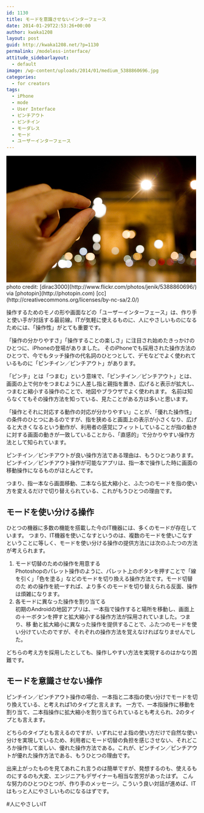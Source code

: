 ```yaml
---
id: 1130
title: モードを意識させないインターフェース
date: 2014-01-29T22:53:26+00:00
author: kwaka1208
layout: post
guid: http://kwaka1208.net/?p=1130
permalink: /modeless-interface/
attitude_sidebarlayout:
  - default
image: /wp-content/uploads/2014/01/medium_5388860696.jpg
categories:
  - for creators
tags:
  - iPhone
  - mode
  - User Interface
  - ピンチアウト
  - ピンチイン
  - モーダレス
  - モード
  - ユーザーインターフェース
---
```

<img src="/assets/images/2014/01/medium_5388860696.jpg" alt="pinch" width="500" height="333" class="alignnone size-full wp-image-1132" />
photo credit: [dirac3000](http://www.flickr.com/photos/jenik/5388860696/) via [photopin](http://photopin.com) [cc](http://creativecommons.org/licenses/by-nc-sa/2.0/)

操作するためのモノの形や画面などの「ユーザーインターフェース」は、作り手と使い手が対話する最前線。ITが気軽に使えるものに、人にやさしいものになるためには、「操作性」がとても重要です。

「操作の分かりやすさ」「操作することの楽しさ」に注目され始めたきっかけのひとつに、iPhoneの登場がありました。
そのiPhoneでも採用された操作方法のひとつで、今でもタッチ操作の代名詞のひとつとして、デモなどでよく使われているものに「ピンチイン／ピンチアウト」があります。

「ピンチ」とは「つまむ」という意味で、「ピンチイン／ピンチアウト」とは、画面の上で何かをつまむように人差し指と親指を置き、広げると表示が拡大し、つまむと縮小する操作のことで、地図やブラウザでよく使われます。
名前は知らなくてもその操作方法を知っている、見たことがある方は多いと思います。

「操作とそれに対応する動作の対応が分かりやすい」ことが、「優れた操作性」の条件のひとつにあるのですが、指を狭めると画面上の表示が小さくなり、広げると大きくなるという動作が、利用者の感覚にフィットしていることが指の動きに対する画面の動きが一致していることから、「直感的」で分かりやすい操作方法として知られています。

ピンチイン／ピンチアウトが良い操作方法である理由は、もうひとつあります。
ピンチイン／ピンチアウト操作が可能なアプリは、指一本で操作した時に画面の移動操作になるものがほとんどです。

つまり、指一本なら画面移動、二本なら拡大縮小と、ふたつのモードを指の使い方を変えるだけで切り替えられている、これがもうひとつの理由です。

## モードを使い分ける操作

ひとつの機器に多数の機能を搭載した今のIT機器には、多くのモードが存在しています。
つまり、IT機器を使いこなすというのは、複数のモードを使いこなすということに等しく、モードを使い分ける操作の提供方法には次のふたつの方法が考えられます。

<ol>
<li>モード切替のための操作を用意する<br />Photoshopのパレット操作のように、パレット上のボタンを押すことで「線を引く」「色を塗る」などのモードを切り換える操作方法です。モード切替のた
めの操作を統一すれば、より多くのモードを切り替えられる反面、操作は煩雑になります。</li>
<li>各モードに異なった操作を割り当てる<br />初期のAndroidの地図アプリは、一本指で操作すると場所を移動し、画面上の＋ーボタンを押すと拡大縮小する操作方法が採用されていました。つまり、移
動と拡大縮小に異なった操作を提供することで、ふたつのモードを使い分けていたのですが、それぞれの操作方法を覚えなければなりませんでした。</li>
</ol>

どちらの考え方を採用したとしても、操作しやすい方法を実現するのはかなり困難です。

## モードを意識させない操作
ピンチイン／ピンチアウト操作の場合、一本指と二本指の使い分けでモードを切り換えている、と考えれば1のタイプと言えます。
一方で、一本指操作に移動を割り当て、二本指操作に拡大縮小を割り当てられているとも考えられ、2のタイプとも言えます。

どちらのタイプとも言えるのですが、いずれにせよ指の使い方だけで自然な使い分けを実現しているため、利用者にモード切替の負担を感じさせない、それどころか操作して楽しい、優れた操作方法である。これが、ピンチイン／ピンチアウトが優れた操作方法である、もうひとつの理由です。

出来上がったものを見てあれこれ言うのは簡単ですが、発想するのも、使えるものにするのも大変、エンジニアもデザイナーも相当な苦労があったはず。
こんな努力のひとつひとつが、作り手のメッセージ。こういう良い対話が進めば、ITはもっと人にやさしいものになるはずです。

#人にやさしいIT